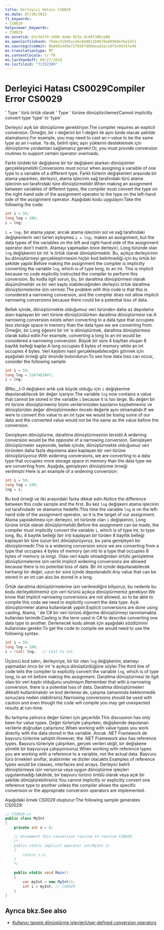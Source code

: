 ```yaml
---
title: Derleyici Hatası CS0029
ms.date: 07/20/2015
f1_keywords:
- CS0029
helpviewer_keywords:
- CS0029
ms.assetid: 63c3e574-1868-4a9e-923e-dcd9f38bce88
ms.openlocfilehash: f4dec41945ace6c6b0821b9870a88960efbe1e52
ms.sourcegitcommit: 8b8dd14dde727026fd0b6ead1ec1df2e9d747a48
ms.translationtype: MT
ms.contentlocale: tr-TR
ms.lasthandoff: 09/27/2019
ms.locfileid: "71332309"
---
```

# <a name="compiler-error-cs0029"></a><span data-ttu-id="af761-102">Derleyici Hatası CS0029</span><span class="sxs-lookup"><span data-stu-id="af761-102">Compiler Error CS0029</span></span>

<span data-ttu-id="af761-103">' Type ' türü örtük olarak ' Type ' türüne dönüştürülemez</span><span class="sxs-lookup"><span data-stu-id="af761-103">Cannot implicitly convert type 'type' to 'type'</span></span>

 <span data-ttu-id="af761-104">Derleyici açık bir dönüştürme gerektiriyor.</span><span class="sxs-lookup"><span data-stu-id="af761-104">The compiler requires an explicit conversion.</span></span> <span data-ttu-id="af761-105">Örneğin, bir r-değerini bir l-değeri ile aynı türde olacak şekilde atamalısınız.</span><span class="sxs-lookup"><span data-stu-id="af761-105">For example, you may need to cast an r-value to be the same type as an l-value.</span></span> <span data-ttu-id="af761-106">Ya da, belirli işleç aşırı yüklerini desteklemek için dönüştürme yordamları sağlamanız gerekir.</span><span class="sxs-lookup"><span data-stu-id="af761-106">Or, you must provide conversion routines to support certain operator overloads.</span></span>

 <span data-ttu-id="af761-107">Farklı türdeki bir değişkene bir tür değişkeni atarken dönüşümler gerçekleşmelidir.</span><span class="sxs-lookup"><span data-stu-id="af761-107">Conversions must occur when assigning a variable of one type to a variable of a different type.</span></span> <span data-ttu-id="af761-108">Farklı türlerin değişkenleri arasında bir atama yaparken, derleyici, atama işlecinin sağ tarafındaki türü atama işlecinin sol tarafındaki türe dönüştürmelidir.</span><span class="sxs-lookup"><span data-stu-id="af761-108">When making an assignment between variables of different types, the compiler must convert the type on the right-hand side of the assignment operator to the type on the left-hand side of the assignment operator.</span></span> <span data-ttu-id="af761-109">Aşağıdaki kodu uygulayın:</span><span class="sxs-lookup"><span data-stu-id="af761-109">Take the following the code:</span></span>

```csharp
int i = 50;
long lng = 100;
i = lng;
```

 <span data-ttu-id="af761-110">`i = lng;` bir atama yapar, ancak atama işlecinin sol ve sağ tarafındaki değişkenlerin veri türleri eşleşmez.</span><span class="sxs-lookup"><span data-stu-id="af761-110">`i = lng;` makes an assignment, but the data types of the variables on the left and right-hand side of the assignment operator don't match.</span></span> <span data-ttu-id="af761-111">Atamayı yapmadan önce derleyici, Long türünde olan `lng` değişkenini bir int 'e örtük olarak dönüştürmektir. Bu, açıkça derleyicinin bu dönüştürmeyi gerçekleştirmesini hiçbir kod belirtmediği için bu örtük bir şekilde yapılır.</span><span class="sxs-lookup"><span data-stu-id="af761-111">Before making the assignment the compiler is implicitly converting the variable `lng`, which is of type long, to an int. This is implicit because no code explicitly instructed the compiler to perform this conversion.</span></span> <span data-ttu-id="af761-112">Bu kodla ilgili sorun, bu, bir daraltma dönüştürmesi olarak düşünülmelidir ve bir veri kaybı olabileceğinden derleyici örtük daraltma dönüştürmelerine izin vermez.</span><span class="sxs-lookup"><span data-stu-id="af761-112">The problem with this code is that this is considered a narrowing conversion, and the compiler does not allow implicit narrowing conversions because there could be a potential loss of data.</span></span>

 <span data-ttu-id="af761-113">Bellek içinde, dönüştürmekte olduğumuz veri türünden daha az depolama alanı kaplayan bir veri türüne dönüştürülürken daraltma dönüştürmesi var.</span><span class="sxs-lookup"><span data-stu-id="af761-113">A narrowing conversion exists when converting to a data type that occupies less storage space in memory than the data type we are converting from.</span></span> <span data-ttu-id="af761-114">Örneğin, bir Long öğesini bir int 'e dönüştürmek, daraltma dönüştürmesi olarak kabul edilir.</span><span class="sxs-lookup"><span data-stu-id="af761-114">For example, converting a long to an int would be considered a narrowing conversion.</span></span> <span data-ttu-id="af761-115">Büyük bir süre 4 bayttan oluşan 8 baytlık belleği kaplar.</span><span class="sxs-lookup"><span data-stu-id="af761-115">A long occupies 8 bytes of memory while an int occupies 4 bytes.</span></span> <span data-ttu-id="af761-116">Veri kaybını nasıl gerçekleşebileceğini görmek için aşağıdaki örneği göz önünde bulundurun:</span><span class="sxs-lookup"><span data-stu-id="af761-116">To see how data loss can occur, consider the following sample:</span></span>

```csharp
int i = 50;
long lng = 3147483647;
i = lng;
```

 <span data-ttu-id="af761-117">@No__t-0 değişkeni artık çok büyük olduğu için `i` değişkenine depolanabilecek bir değer içeriyor.</span><span class="sxs-lookup"><span data-stu-id="af761-117">The variable `lng` now contains a value that cannot be stored in the variable `i` because it is too large.</span></span> <span data-ttu-id="af761-118">Bu değeri bir int türüne dönüştürmemiz bizim verilerimizden bazılarını kaybetmemiz ve dönüştürülen değer dönüştürmeden önceki değerle aynı olmamalıdır.</span><span class="sxs-lookup"><span data-stu-id="af761-118">If we were to convert this value to an int type we would be losing some of our data and the converted value would not be the same as the value before the conversion.</span></span>

 <span data-ttu-id="af761-119">Genişleyen dönüştürme, daraltma dönüştürmesinin tersidir.</span><span class="sxs-lookup"><span data-stu-id="af761-119">A widening conversion would be the opposite of a narrowing conversion.</span></span> <span data-ttu-id="af761-120">Genişleyen dönüştürmeler sayesinde, bellek içinde, dönüştürmekte olduğumuz veri türünden daha fazla depolama alanı kaplayan bir veri türüne dönüştürüyoruz.</span><span class="sxs-lookup"><span data-stu-id="af761-120">With widening conversions, we are converting to a data type that occupies more storage space in memory than the data type we are converting from.</span></span> <span data-ttu-id="af761-121">Aşağıda, genişleyen dönüştürme örneği verilmiştir:</span><span class="sxs-lookup"><span data-stu-id="af761-121">Here is an example of a widening conversion:</span></span>

```csharp
int i = 50;
long lng = 100;
lng = i;
```

 <span data-ttu-id="af761-122">Bu kod örneği ve ilki arasındaki farka dikkat edin.</span><span class="sxs-lookup"><span data-stu-id="af761-122">Notice the difference between this code sample and the first.</span></span> <span data-ttu-id="af761-123">Bu kez `lng` değişkeni atama işlecinin sol tarafındadır ve atamamız hedeftir.</span><span class="sxs-lookup"><span data-stu-id="af761-123">This time the variable `lng` is on the left-hand side of the assignment operator, so it is the target of our assignment.</span></span> <span data-ttu-id="af761-124">Atama yapılabilmesi için derleyici, int türünde olan `i` değişkenini, Long türüne örtük olarak dönüştürmelidir.</span><span class="sxs-lookup"><span data-stu-id="af761-124">Before the assignment can be made, the compiler must implicitly convert the variable `i`, which is of type int, to type long.</span></span> <span data-ttu-id="af761-125">Bu, 4 baytlık belleği (bir int) kaplayan bir türden 8 baytlık belleği kaplayan bir türe (uzun bir) dönüştürüyoruz, bu yana genişleyen bir dönüştürmedir.</span><span class="sxs-lookup"><span data-stu-id="af761-125">This is a widening conversion since we are converting from a type that occupies 4 bytes of memory (an int) to a type that occupies 8 bytes of memory (a long).</span></span> <span data-ttu-id="af761-126">Olası veri kaybı olmadığından örtülü genişletme dönüştürmelerine izin verilir.</span><span class="sxs-lookup"><span data-stu-id="af761-126">Implicit widening conversions are allowed because there is no potential loss of data.</span></span> <span data-ttu-id="af761-127">Bir int içinde depolanabilecek herhangi bir değer, uzun bir süre içinde depolanabilir.</span><span class="sxs-lookup"><span data-stu-id="af761-127">Any value that can be stored in an int can also be stored in a long.</span></span>

 <span data-ttu-id="af761-128">Örtük daraltma dönüştürmelerine izin verilmediğini biliyoruz, bu nedenle bu kodu derleyebilmemiz için veri türünü açıkça dönüştürmemiz gerekiyor.</span><span class="sxs-lookup"><span data-stu-id="af761-128">We know that implicit narrowing conversions are not allowed, so to be able to compile this code we need to explicitly convert the data type.</span></span> <span data-ttu-id="af761-129">Açık dönüştürmeler atama kullanılarak yapılır.</span><span class="sxs-lookup"><span data-stu-id="af761-129">Explicit conversions are done using casting.</span></span> <span data-ttu-id="af761-130">Atama, ' de C# bir veri türünü diğerine dönüştürmeyi tanımlamakta kullanılan terimdir.</span><span class="sxs-lookup"><span data-stu-id="af761-130">Casting is the term used in C# to describe converting one data type to another.</span></span> <span data-ttu-id="af761-131">Derlenecek kodu almak için aşağıdaki sözdizimini kullanması gerekir:</span><span class="sxs-lookup"><span data-stu-id="af761-131">To get the code to compile we would need to use the following syntax:</span></span>

```csharp
int i = 50;
long lng = 100;
i = (int) lng;   // Cast to int.
```

 <span data-ttu-id="af761-132">Üçüncü kod satırı, derleyiciye, bir tür olan `lng` değişkenini, atamayı yapmadan önce bir int 'e açıkça dönüştürdüğüne söyler.</span><span class="sxs-lookup"><span data-stu-id="af761-132">The third line of code tells the compiler to explicitly convert the variable `lng`, which is of type long, to an int before making the assignment.</span></span> <span data-ttu-id="af761-133">Daraltma dönüştürmesi ile ilgili olası bir veri kaybı olduğunu unutmayın.</span><span class="sxs-lookup"><span data-stu-id="af761-133">Remember that with a narrowing conversion, there is a potential loss of data.</span></span> <span data-ttu-id="af761-134">Daraltma dönüştürmeleri dikkatli kullanılmalıdır ve kod derlense de, çalışma zamanında beklenmedik sonuçlara neden olabilirsiniz.</span><span class="sxs-lookup"><span data-stu-id="af761-134">Narrowing conversions should be used with caution and even though the code will compile you may get unexpected results at run-time.</span></span>

 <span data-ttu-id="af761-135">Bu tartışma yalnızca değer türleri için geçerlidir.</span><span class="sxs-lookup"><span data-stu-id="af761-135">This discussion has only been for value types.</span></span> <span data-ttu-id="af761-136">Değer türleriyle çalışırken, değişkende depolanan verilerle doğrudan çalışırsınız.</span><span class="sxs-lookup"><span data-stu-id="af761-136">When working with value types you work directly with the data stored in the variable.</span></span> <span data-ttu-id="af761-137">Ancak .NET Framework de başvuru türlerine sahiptir.</span><span class="sxs-lookup"><span data-stu-id="af761-137">However, the .NET Framework also has reference types.</span></span> <span data-ttu-id="af761-138">Başvuru türleriyle çalışırken, gerçek verileri değil, bir değişkene yönelik bir başvuruya çalışıyorsunuz.</span><span class="sxs-lookup"><span data-stu-id="af761-138">When working with reference types you are working with a reference to a variable, not the actual data.</span></span> <span data-ttu-id="af761-139">Başvuru türü örnekleri sınıflar, arabirimler ve diziler olacaktır.</span><span class="sxs-lookup"><span data-stu-id="af761-139">Examples of reference types would be classes, interfaces and arrays.</span></span> <span data-ttu-id="af761-140">Derleyici belirli dönüştürmeye izin veriyorsa veya uygun dönüştürme işleçleri uygulanmadığı takdirde, bir başvuru türünü örtülü olarak veya açık bir şekilde dönüştürebilirsiniz.</span><span class="sxs-lookup"><span data-stu-id="af761-140">You cannot implicitly or explicitly convert one reference type to another unless the compiler allows the specific conversion or the appropriate conversion operators are implemented.</span></span>

 <span data-ttu-id="af761-141">Aşağıdaki örnek CS0029 oluşturur:</span><span class="sxs-lookup"><span data-stu-id="af761-141">The following sample generates CS0029:</span></span>

```csharp
// CS0029.cs
public class MyInt
{
    private int x = 0;

    // Uncomment this conversion routine to resolve CS0029.
    /*
    public static implicit operator int(MyInt i)
    {
        return i.x;
    }
    */

    public static void Main()
    {
        var myInt = new MyInt();
        int i = myInt; // CS0029
    }
}
```

## <a name="see-also"></a><span data-ttu-id="af761-142">Ayrıca bkz.</span><span class="sxs-lookup"><span data-stu-id="af761-142">See also</span></span>

- [<span data-ttu-id="af761-143">Kullanıcı tanımlı dönüştürme işleçleri</span><span class="sxs-lookup"><span data-stu-id="af761-143">User-defined conversion operators</span></span>](../operators/user-defined-conversion-operators.md)
